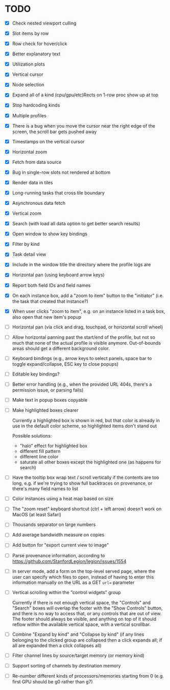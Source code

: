 # TODO

- [x] Check nested viewport culling
- [x] Slot items by row
- [x] Row check for hover/click
- [x] Better explanatory text
- [x] Utilization plots
- [x] Vertical cursor
- [x] Node selection
- [x] Expand all of a kind (cpu/gpu/etc)Rects on 1-row proc show up at top
- [x] Stop hardcoding kinds
- [x] Multiple profiles
- [x] There is a bug when you move the cursor near the right edge of the screen, the scroll bar gets pushed away
- [x] Timestamps on the vertical cursor
- [x] Horizontal zoom
- [x] Fetch from data source
- [x] Bug in single-row slots not rendered at bottom
- [x] Render data in tiles
- [x] Long-running tasks that cross tile boundary
- [x] Asynchronous data fetch
- [x] Vertical zoom
- [x] Search (with load all data option to get better search results)
- [x] Open window to show key bindings
- [x] Filter by kind
- [x] Task detail view
- [x] Include in the window title the directory where the profile logs are
- [X] Horizontal pan (using keyboard arrow keys)
- [x] Report both field IDs and field names
- [x] On each instance box, add a "zoom to item" button to the "initiator" (i.e. the task that created that instance?)
- [x] When user clicks "zoom to item", e.g. on an instance listed in a task box, also open that new item's popup
- [ ] Horizontal pan (via click and drag, touchpad, or horizontal scroll wheel)
- [ ] Allow horizontal panning past the start/end of the profile, but not so much that none of the actual profile is visible anymore. Out-of-bounds areas should get a different background color.
- [ ] Keyboard bindings (e.g., arrow keys to select panels, space bar to toggle expand/collapse, ESC key to close popups)
- [ ] Editable key bindings?
- [ ] Better error handling (e.g., when the provided URL 404s, there's a permission issue, or parsing fails)
- [ ] Make text in popup boxes copyable
- [ ] Make highlighted boxes clearer

  Currently a highlighted box is shown in red, but that color is already in use in the default color scheme, so highlighted items don't stand out

  Possible solutions:

  - "halo" effect for highlighted box
  - different fill pattern
  - different line color
  - saturate all other boxes except the highlighted one (as happens for search)

- [ ] Have the tooltip box wrap text / scroll vertically if the contents are too long,
      e.g. if we're trying to show full backtraces on provenance, or there's many field names to list
- [ ] Color instances using a heat map based on size
- [ ] The "zoom reset" keyboard shortcut (ctrl + left arrow) doesn't work on MacOS (at least Safari)
- [ ] Thousands separator on large numbers
- [ ] Add average bandwidth measure on copies
- [ ] Add button for "export current view to image"
- [ ] Parse provenance information, according to https://github.com/StanfordLegion/legion/issues/1554
- [ ] In server mode, add a form on the top-level served page, where the user can specify which files to open, instead of having to enter this information manually on the URL as a GET `url=` parameter
- [ ] Vertical scrolling within the "control widgets" group

  Currently if there is not enough vertical space, the "Controls" and "Search" boxes will overlap the footer with the "Show Controls" button, and there is no way to access that, or any controls that are out of view. The footer should always be visible, and anything on top of it should reflow within the available vertical space, with a vertical scrollbar.

- [ ] Combine "Expand by kind" and "Collapse by kind" (if any lines belonging to the clicked group are collapsed then a click expands all; if all are expanded then a click collapses all)
- [ ] Filter channel lines by source/target memory (or memory kind)
- [ ] Support sorting of channels by destination memory
- [ ] Re-number different kinds of processors/memories starting from 0 (e.g. first GPU should be g0 rather than g7)
